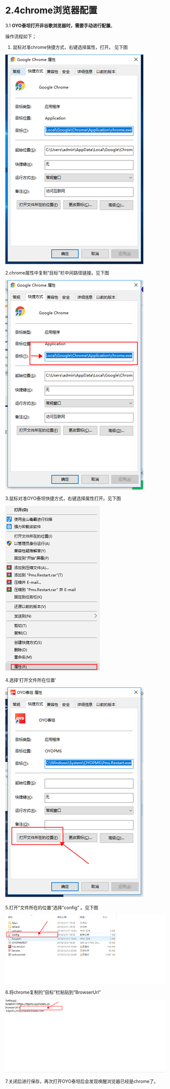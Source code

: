 # 2.4chrome浏览器配置

3.1 **OYO泰坦打开非谷歌浏览器时，需要手动进行配置**。

操作流程如下；

1. 鼠标对准chrome快捷方式，右键选择属性，打开。 见下图

![&#x6253;&#x5F00;chrome&#x5C5E;&#x6027;](../../../.gitbook/assets/image%20%28202%29.png)

  2.chrome属性中复制“目标”栏中间路径链接。见下图

![&#x590D;&#x5236;&#x8DEF;&#x5F84;&#x4F4D;&#x7F6E;](../../../.gitbook/assets/image%20%28358%29.png)

3.鼠标对准OYO泰坦快捷方式，右键选择属性打开。见下图

![   &#x6253;&#x5F00;OYO&#x6CF0;&#x5766;&#x5C5E;&#x6027;](../../../.gitbook/assets/image%20%28645%29.png)

4.选择‘打开文件所在位置’

![&#x9009;&#x62E9;&#x2018;&#x6253;&#x5F00;&#x6587;&#x4EF6;&#x6240;&#x5728;&#x4F4D;&#x7F6E;&#x2019;](../../../.gitbook/assets/image%20%28660%29.png)

#### 

5.打开"文件所在的位置“选择”config” 。见下图

![](../../../.gitbook/assets/image%20%28519%29.png)

6.将chrome复制的“目标”栏粘贴到“BrowserUrl”

![](../../../.gitbook/assets/image%20%28314%29.png)

7.关闭后进行保存，再次打开OYO泰坦后会发现唤醒浏览器已经是chrome了。

